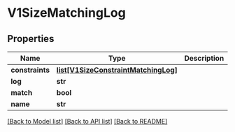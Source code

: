 # V1SizeMatchingLog

## Properties
Name | Type | Description | Notes
------------ | ------------- | ------------- | -------------
**constraints** | [**list[V1SizeConstraintMatchingLog]**](V1SizeConstraintMatchingLog.md) |  | 
**log** | **str** |  | 
**match** | **bool** |  | 
**name** | **str** |  | 

[[Back to Model list]](../README.md#documentation-for-models) [[Back to API list]](../README.md#documentation-for-api-endpoints) [[Back to README]](../README.md)


